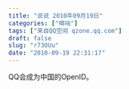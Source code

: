 ```yaml
---
title: "说说 2010年09月19日"
categories: ["嘀咕"]
tags: ["来自QQ空间 qzone.qq.com"]
draft: false
slug: "r73OUu"
date: "2010-09-19 22:31:17"
---
```


QQ会成为中国的OpenID。
